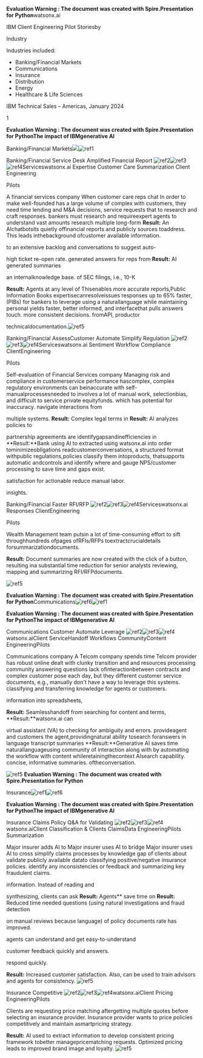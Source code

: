 ﻿**Evaluation Warning : The document was created with Spire.Presentation for Python**watsonx.ai

IBM Client Engineering Pilot Storiesby 

Industry

Industries included: 

- Banking/Financial Markets
- Communications
- Insurance
- Distribution
- Energy
- Healthcare & Life Sciences

IBM Technical Sales – Americas, January 2024

1

**Evaluation Warning : The document was created with Spire.Presentation for PythonThe impact of IBMgenerative AI** 

Banking/Financial Markets![](Aspose.Words.2ee9a5b3-0ba7-4e46-9d52-f45eb7e30666.001.png)![ref1]

Banking/Financial  Service Desk Amplified  Financial Report ![ref2]![ref3]![ref4]Serviceswatsonx.ai Expertise Customer Care Summarization Client Engineering 

Pilots

A financial services company  When customer care reps chat  In order to make well-founded has a large volume of complex  with customers, they need time  lending and M&A decisions, service requests that  to research and craft responses. bankers must research and requireexpert agents to  understand vast amounts research multiple long-form  **Result:** An AIchatbotsits quietly  offinancial reports and publicly sources toaddress. This leads  inthebackground ofcustomer available information.

to an extensive backlog and  conversations to suggest auto-

high ticket re-open rate. generated answers for reps from  **Result:** AI generated summaries 

an internalknowledge base.  of SEC filings, i.e., 10-K 

**Result:** Agents at any level of  Thisenables more accurate  reports,Public Information Books expertisecanresolveissues responses up to 65% faster,  (PIBs) for bankers to leverage using a naturallanguage  while maintaining personal  yields faster, better informed, and interfacethat pulls answers touch. more consistent decisions. fromAPI, productor

technicaldocumentation.![ref5]

Banking/Financial  AssessCustomer  Automate  Simplify Regulation ![ref2]![ref3]![ref4]Serviceswatsonx.ai  Sentiment Workflow Compliance ClientEngineering

Pilots

Self-evaluation of  Financial Services company  Managing risk and compliance in customerservice performance  hascomplex,  complex regulatory environments can beinaccurate with self- manualprocessesneeded to  involves a lot of manual work, selectionbias, and difficult to  service private equityfunds. which has potential for inaccuracy. navigate interactions from 

multiple systems. **Result:** Complex legal terms in  **Result:** AI analyzes policies to 

partnership agreements are  identifygapsandinefficiencies in **Result:**Bank using AI to  extracted using watsonx.ai into  order tominimizeobligations readcustomerconversations, a structured format  withpublic regulations,policies classify them intoproducts, thatsupports automatic  andcontrols and identify where and gauge NPS/customer processing to save time and  gaps exist.

satisfaction for actionable  reduce manual labor.

insights.

Banking/Financial  Faster RFI/RFP  ![ref2]![ref3]![ref4]Serviceswatsonx.ai  Responses ClientEngineering 

Pilots 

Wealth Management team  putsin a lot of time-consuming effort to sift throughhundreds ofpages ofRFIs/RFPs  toextractcrucialdetails  forsummarizationdocuments. 

**Result:** Document summaries  are now created with the click of  a button, resulting ina substantial time reduction for  senior analysts reviewing,  mapping and summarizing RFI/RFPdocuments. 

![ref5]

**Evaluation Warning : The document was created with Spire.Presentation for Python**Communications![ref6]![ref1]


**Evaluation Warning : The document was created with Spire.Presentation for PythonThe impact of IBMgenerative AI** 

Communications Customer  Automate  Leverage ![ref2]![ref3]![ref4]watsonx.aiClient  ServiceHandoff Workflows CommunityContent EngineeringPilots

Communications company  A Telcom company spends time  Telcom provider has robust online dealt with clunky transition and  and resources processing  community answering questions lack ofinteractionbetween  contracts and complex  customer pose each day, but they different customer service  documents, e.g., manually  don't have a way to leverage this systems. classifying and transferring  knowledge for agents or customers.

information into spreadsheets, 

**Result:** Seamlesshandoff from  searching for content and terms,  **Result:**watsonx.ai can 

virtual assistant (VA) to  checking for ambiguity and errors. provideagent and customers the agent,providingnatural ability tosearch foranswers in language transcript summaries **Result:**Generative AI saves time  naturallanguageusing community of interaction along with  by automating the workflow with  content whileretainingthecontext AIsearch capability. concise, informative summaries. oftheconversation.

![ref5]
**Evaluation Warning : The document was created with Spire.Presentation for Python**

Insurance![ref1]![ref6]


**Evaluation Warning : The document was created with Spire.Presentation for PythonThe impact of IBMgenerative AI** 

Insurance  Claims  Policy Q&A for  Validating ![ref2]![ref3]![ref4]watsonx.aiClient Classification &  Clients ClaimsData EngineeringPilots  Summarization 

Major insurer adds AI to  Major insurer uses AI to bridge  Major insurer uses AI to cross simplify claims processes by  knowledge gap of clients about  validate publicly available datato classifying positive/negative  insurance policies. identify any inconsistencies or feedback and summarizing key  fraudulent claims.

information.  Instead of reading and 

synthesizing, clients can ask  **Result:** Agents** save time on **Result:** Reduced time needed  questions (using natural  investigations and fraud detection 

on manual reviews because  language) of policy documents  rate has improved.

agents can understand  and get easy-to-understand 

customer feedback quickly and  answers.

respond quickly.

**Result:** Increased customer  satisfaction. Also, can be used to  train advisors and agents for  consistency. ![ref5]

Insurance  Competitive  ![ref2]![ref3]![ref4]watsonx.aiClient  Pricing EngineeringPilots  

Clients are requesting price  matching aftergetting multiple  quotes before selecting an  insurance provider. Insurance  provider wants to price policies  competitively and maintain  asmartpricing strategy. 

**Result:** AI used to extract  information to develop consistent  pricing framework tobetter managepricematching requests.  Optimized pricing leads to  improved brand image and  loyalty. ![ref5]

[ref1]: Aspose.Words.2ee9a5b3-0ba7-4e46-9d52-f45eb7e30666.002.png
[ref2]: Aspose.Words.2ee9a5b3-0ba7-4e46-9d52-f45eb7e30666.003.png
[ref3]: Aspose.Words.2ee9a5b3-0ba7-4e46-9d52-f45eb7e30666.004.png
[ref4]: Aspose.Words.2ee9a5b3-0ba7-4e46-9d52-f45eb7e30666.005.png
[ref5]: Aspose.Words.2ee9a5b3-0ba7-4e46-9d52-f45eb7e30666.006.png
[ref6]: Aspose.Words.2ee9a5b3-0ba7-4e46-9d52-f45eb7e30666.007.png
